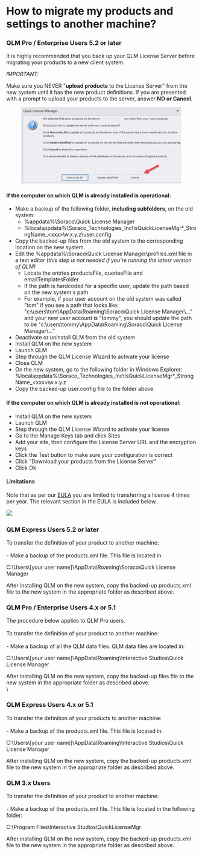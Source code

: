 # How to migrate my products and settings to another machine?

### QLM Pro /  Enterprise Users 5.2 or later <a href="#h_01hbdvpw4mt71a334hca07cczv" id="h_01hbdvpw4mt71a334hca07cczv"></a>

It is highly recommended that you back up your QLM License Server before migrating your products to a new client system.

_IMPORTANT:_

Make sure you NEVER  "**upload products** to the License Server" from the new system until it has the new product definitions. If you are presented with a prompt to upload your products to the server, answer **NO or Cancel**.

<figure><img src="../.gitbook/assets/image (60).png" alt=""><figcaption></figcaption></figure>

#### If the computer on which QLM is already installed is operational: <a href="#h_01hbdw63payjcgqfwth2fztaq0" id="h_01hbdw63payjcgqfwth2fztaq0"></a>

* Make a backup of the following folder, **including subfolders**, on the old system:
  * %appdata%\Soraco\Quick License Manager
  * %localappdata%\Soraco\_Technologies\_Inc\IsQuickLicenseMgr\*\_StrongName\_\<xxx>\w.x.y.z\user.config
* Copy the backed-up files from the old system to the corresponding location on the new system.
* Edit the %appdata%\Soraco\Quick License Manager\profiles.xml file in a text editor (_this step is not needed if you're running the latest version of QLM)_
  * Locate the entries productsFile, queriesFile and emailTemplatesFolder
  * If the path is hardcoded for a specific user, update the path based on the new system's path
  * For example, if your user account on the old system was called "tom" if you see a path that looks like: "c:\users\tom\AppData\Roaming\Soraco\Quick License Manager\\..." and your new user account is "tommy", you should update the path to be "c:\users\tommy\AppData\Roaming\Soraco\Quick License Manager\\..."
* Deactivate or uninstall QLM from the old system
* Install QLM on the new system
* Launch QLM&#x20;
* Step through the QLM License Wizard to activate your license
* Close QLM
* On the new system, go to the following folder in Windows Explorer: %localappdata%\Soraco\_Technologies\_Inc\IsQuickLicenseMgr\*\_StrongName\_\<xxx>\w.x.y.z
* Copy the backed-up user.config file to the folder above.

#### If the computer on which QLM is already installed is not operational: <a href="#h_01hbdw68ntqefjnr8nhq9bgdkm" id="h_01hbdw68ntqefjnr8nhq9bgdkm"></a>

* Install QLM on the new system
* Launch QLM&#x20;
* Step through the QLM License Wizard to activate your license
* Go to the Manage Keys tab and click Sites
* Add your site, then configure the License Server URL and the encryption keys
* Click the Test button to make sure your configuration is correct
* Click "Download your products from the License Server"
* Click Ok

#### **Limitations** <a href="#h_01hbdvpw4mq4mt0y92r3svvn16" id="h_01hbdvpw4mq4mt0y92r3svvn16"></a>

Note that as per our [EULA](http://soraco.co/products/qlm/QlmLicense.pdf) you are limited to transferring a license 4 times per year. The relevant section in the EULA is included below.

![](https://support.soraco.co/attachments/token/aUcubhviFxr0dtJwAdCzkG8A6/?name=inline-1029670197.png)

&#x20;

### QLM Express Users 5.2 or later <a href="#h_01hbdvpw4mhwvc7evhxrckpq0p" id="h_01hbdvpw4mhwvc7evhxrckpq0p"></a>

To transfer the definition of your product to another machine:\
\
\- Make a backup of the products.xml file. This file is located in:

C:\Users\\\[your user name]\AppData\Roaming\Soraco\Quick License Manager

After installing QLM on the new system, copy the backed-up products.xml file to the new system in the appropriate folder as described above.

#### &#x20; <a href="#h_01hbdvpw4mh74qp2zxr0s0324f" id="h_01hbdvpw4mh74qp2zxr0s0324f"></a>

### QLM Pro / Enterprise Users 4.x or 5.1 <a href="#h_01hbdvpw4m0apd4h5zr76nndb2" id="h_01hbdvpw4m0apd4h5zr76nndb2"></a>

The procedure below applies to QLM Pro users.\
\
To transfer the definition of your product to another machine:\
\
\- Make a backup of all the QLM data files. QLM data files are located in:

C:\Users\\\[your user name]\AppData\Roaming\Interactive Studios\Quick License Manager

After installing QLM on the new system, copy the backed-up files file to the new system in the appropriate folder as described above.\
\


### QLM Express Users 4.x or 5.1 <a href="#h_01hbdvpw4m9chjeb5wev33wybp" id="h_01hbdvpw4m9chjeb5wev33wybp"></a>

To transfer the definition of your products to another machine:\
\
\- Make a backup of the products.xml file. This file is located in:

C:\Users\\\[your user name]\AppData\Roaming\Interactive Studios\Quick License Manager

After installing QLM on the new system, copy the backed-up products.xml file to the new system in the appropriate folder as described above.

### QLM 3.x Users <a href="#h_01hbdvpw4mbcbxt1gj3zg591by" id="h_01hbdvpw4mbcbxt1gj3zg591by"></a>

To transfer the definition of your product to another machine:\
\
\- Make a backup of the products.xml file. This file is located in the following folder:

C:\Program Files\Interactive Studios\QuickLicenseMgr

After installing QLM on the new system, copy the backed-up products.xml file to the new system in the appropriate folder as described above.

